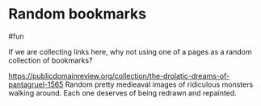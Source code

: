 # Random bookmarks
#fun

If we are collecting links here, why not using one of a pages as a random collection of bookmarks?

https://publicdomainreview.org/collection/the-drolatic-dreams-of-pantagruel-1565
Random pretty medieaval images of ridiculous monsters walking around. Each one deserves of being redrawn and repainted.